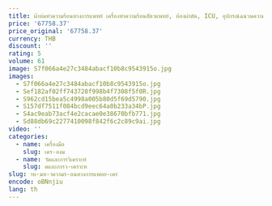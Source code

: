 ```yaml
---
title: ผ้าห่มทําความร้อนทางการแพทย์ เครื่องทําความร้อนสัตวแพทย์, ห้องผ่าตัด, ICU, อุปกรณ์ฉนวนความร้อน PICU
price: '67758.37'
price_original: '67758.37'
currency: THB
discount: ''
rating: 5
volume: 61
image: S7f066a4e27c3484abacf10b8c9543915o.jpg
images:
  - S7f066a4e27c3484abacf10b8c9543915o.jpg
  - Sef182af02ff743728f998b4f7308f5f0R.jpg
  - S962cd15bea5c4998a005b80d5f69d5790.jpg
  - S157df7511f084bcd9eec64a0b233a34bP.jpg
  - S4ac9eab73acf4e2cacae0e38670bfb771.jpg
  - Sd88db69c2277410098f842f6c2c89c9ai.jpg
video: ''
categories:
  - name: เครื่องมือ
    slug: เคร-องม
  - name: วัดและการวิเคราะห์
    slug: ดและการว-เคราะห
slug: าห-มท-าความร-อนทางการแพทย-เคร
encode: oBNnjiu
lang: th
---
```

  